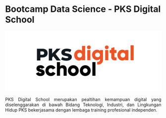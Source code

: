 # Bootcamp Data Science - PKS Digital School

<p align="center">
  <a href='https://pksdigitalschool.id/'><img src="README/Logo.png"></a>
</p>

<p align="justify">
  </a>PKS Digital School  merupakan pealtihan kemampuan digital yang diselenggarakan di bawah Bidang Teknologi, Industri, dan Lingkungan Hidup PKS bekerjasama dengan lembaga training profesional independen.
</p>
